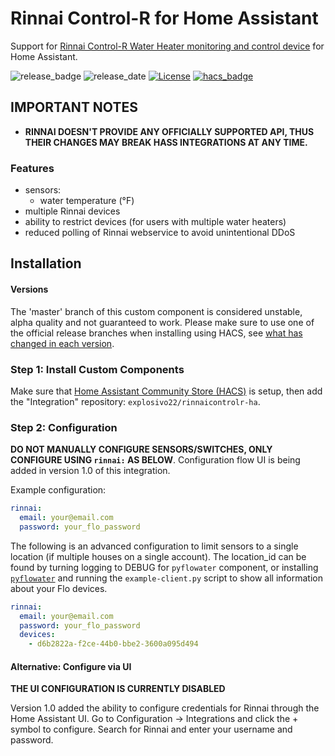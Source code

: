 # Rinnai Control-R for Home Assistant

Support for [Rinnai Control-R Water Heater monitoring and control device](https://www.rinnai.us/tankless-water-heater/accessories/wifi) for Home Assistant.

![release_badge](https://img.shields.io/github/v/release/explosivo22/rinnaicontrolr-ha?style=for-the-badge)
![release_date](https://img.shields.io/github/release-date/explosivo22/rinnaicontrolr-ha?style=for-the-badge)
[![License](https://img.shields.io/github/license/explosivo22/rinnaicontrolr-ha?style=for-the-badge)](https://opensource.org/licenses/Apache-2.0)
[![hacs_badge](https://img.shields.io/badge/HACS-Default-orange.svg?style=for-the-badge)](https://github.com/custom-components/hacs)

## IMPORTANT NOTES

* **RINNAI DOESN'T PROVIDE ANY OFFICIALLY SUPPORTED API, THUS THEIR CHANGES MAY BREAK HASS INTEGRATIONS AT ANY TIME.**

### Features

- sensors:
    * water temperature (&deg;F)
- multiple Rinnai devices
- ability to restrict devices (for users with multiple water heaters)
- reduced polling of Rinnai webservice to avoid unintentional DDoS

## Installation

#### Versions

The 'master' branch of this custom component is considered unstable, alpha quality and not guaranteed to work.
Please make sure to use one of the official release branches when installing using HACS, see [what has changed in each version](https://github.com/explosivo22/rinnaicontrolr-ha/releases).

### Step 1: Install Custom Components

Make sure that [Home Assistant Community Store (HACS)](https://github.com/custom-components/hacs) is setup, then add the "Integration" repository: `explosivo22/rinnaicontrolr-ha`.

### Step 2: Configuration

**DO NOT MANUALLY CONFIGURE SENSORS/SWITCHES, ONLY CONFIGURE USING `rinnai:` AS BELOW**. Configuration flow UI is being added in version 1.0 of this integration.

Example configuration:

```yaml
rinnai:
  email: your@email.com
  password: your_flo_password
```

The following is an advanced configuration to limit sensors to a single location (if multiple houses on a single account). The location_id can be found by turning logging to DEBUG for `pyflowater` component, or installing [`pyflowater`](https://github.com/rsnodgrass/pyflowater) and running the `example-client.py` script to show all information about your Flo devices.

```yaml
rinnai:
  email: your@email.com
  password: your_flo_password
  devices:
    - d6b2822a-f2ce-44b0-bbe2-3600a095d494
```

#### Alternative: Configure via UI

**THE UI CONFIGURATION IS CURRENTLY DISABLED**

Version 1.0 added the ability to configure credentials for Rinnai through the Home Assistant UI. Go to Configuration -> Integrations and click the + symbol to configure. Search for Rinnai and enter your username and password.
